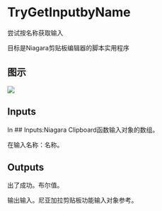 # TryGetInputbyName

尝试按名称获取输入

目标是Niagara剪贴板编辑器的脚本实用程序

## 图示

![]($-20221218-19295841.png)

## Inputs

In ## Inputs:Niagara Clipboard函数输入对象的数组。

在输入名称：名称。  

## Outputs

出了成功。布尔值。

输出输入。尼亚加拉剪贴板功能输入对象参考。
